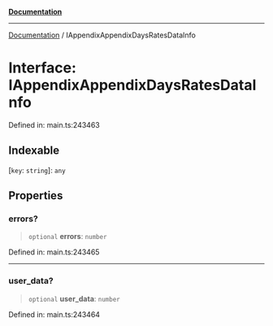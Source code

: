 [**Documentation**](../README.md)

***

[Documentation](../README.md) / IAppendixAppendixDaysRatesDataInfo

# Interface: IAppendixAppendixDaysRatesDataInfo

Defined in: main.ts:243463

## Indexable

\[`key`: `string`\]: `any`

## Properties

### errors?

> `optional` **errors**: `number`

Defined in: main.ts:243465

***

### user\_data?

> `optional` **user\_data**: `number`

Defined in: main.ts:243464
